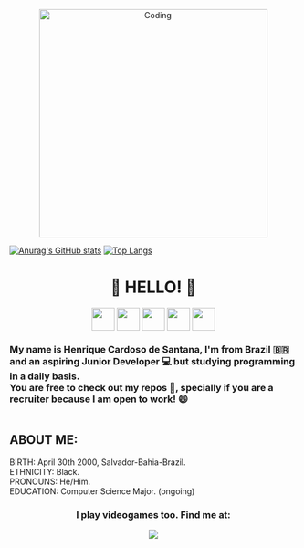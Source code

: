   <p align="center">
  <img alt="Coding" width="400" src="https://media.giphy.com/media/KpACNEh8jXK2Q/giphy.gif">
  </p>
 

 [![Anurag's GitHub stats](https://github-readme-stats.vercel.app/api?username=zellzephyrun&show_icones=true&theme=react)](https://github.com/anuraghazra/github-readme-stats) [![Top Langs](https://github-readme-stats.vercel.app/api/top-langs/?username=zellzephyrun&layout=compact&show_icones=true&theme=react)](https://github.com/anuraghazra/github-readme-stats) 

<p align="center">
  <h1 align="center"> 👋 HELLO! 👋 </h1>
</p>

<p align="center">
  
   <img align="center" src="https://user-images.githubusercontent.com/108832640/181861921-f4c9dc4b-92a0-4f62-a74c-19dd9794760d.png" height="40">
    <img align="center" src="https://user-images.githubusercontent.com/108832640/181862256-804c6728-c877-4263-9e08-3504ce0a6c95.png" height="40">
  <img align="center" src="https://user-images.githubusercontent.com/108832640/181862323-e4040235-7464-45aa-980f-ef01910c525e.png" height="40">
  <img align="center" src="https://user-images.githubusercontent.com/108832640/181862218-6834b715-e8c3-45f2-b6b5-cdc94e53770e.png" height="40">
    <img align="center" src="https://user-images.githubusercontent.com/108832640/181862289-bd8b1f98-628e-4a59-adb4-3ddfa9fd4286.png" height="40">
  
</p>

<h3> My name is Henrique Cardoso de Santana, I'm from Brazil 🇧🇷 and an aspiring Junior Developer 💻 but studying programming in a daily basis. <br> You are free to check out my repos 📔, specially if you are a recruiter because I am open to work! 😄 <br><br> </h3>
<h2> ABOUT ME: <br> </h2>
<p> BIRTH: April 30th 2000, Salvador-Bahia-Brazil. <br> ETHNICITY: Black. <br> PRONOUNS: He/Him. <br> EDUCATION: Computer Science Major. (ongoing) <br> </p>

<h3 align="center"> I play videogames too. Find me at: </h3>
<p align="center">
<img src="https://user-images.githubusercontent.com/108832640/181866691-aec8b149-8a09-42f3-9ac2-dd965ad1fae6.png"/>


</p>
